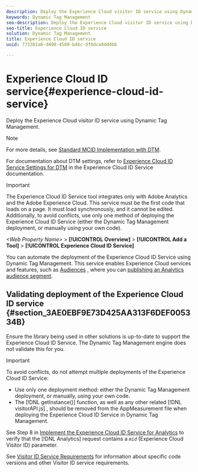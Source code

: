 ```yaml
---
description: Deploy the Experience Cloud visitor ID service using Dynamic Tag Management.
keywords: Dynamic Tag Management
seo-description: Deploy the Experience Cloud visitor ID service using Dynamic Tag Management.
seo-title: Experience Cloud ID service
solution: Dynamic Tag Management
title: Experience Cloud ID service
uuid: 773382a6-d490-4508-b46c-df0dca8dd4bb

---
```


# Experience Cloud ID service{#experience-cloud-id-service}

Deploy the Experience Cloud visitor ID service using Dynamic Tag Management.

>[!NOTE]
>
>For more details, see [Standard MCID Implementation with DTM](https://docs.adobe.com/content/help/en/id-service/using/implementation/standard.html).

For documentation about DTM settings, refer to [Experience Cloud ID Service Settings for DTM](https://docs.adobe.com/content/help/en/id-service/using/implementation/standard.html) in the Experience Cloud ID Service documentation.

>[!IMPORTANT]
>
>The Experience Cloud ID Service tool integrates only with Adobe Analytics and the Adobe Experience Cloud. This service must be the first code that loads on a page. It must load synchronously, and it cannot be edited. Additionally, to avoid conflicts, use only one method of deploying the Experience Cloud ID Service (either the Dynamic Tag Management deployment, or manually using your own code).

*&lt;Web Property Name&gt;* > **[!UICONTROL Overview]** > **[!UICONTROL Add a Tool]** > **[!UICONTROL Experience Cloud ID Service]**

You can automate the deployment of the Experience Cloud ID Service using Dynamic Tag Management. This service enables Experience Cloud services and features, such as [Audiences](https://docs.adobe.com/content/help/en/core-services/interface/audiences/audience-library.html) , where you can [publishing an Analytics audience segment](https://docs.adobe.com/content/help/en/analytics/components/segmentation/segmentation-workflow/seg-publish.html).

## Validating deployment of the Experience Cloud ID service {#section_3AE0EBF9E73D425AA313F6DEF005334B}

Ensure the library being used in other solutions is up-to-date to support the Experience Cloud ID Service. The Dynamic Tag Management engine does not validate this for you.

>[!IMPORTANT]
>
>To avoid conflicts, do not attempt multiple deployments of the Experience Cloud ID Service:
>* Use only one deployment method: either the Dynamic Tag Management deployment, or manually, using your own code. 
>* The [!DNL getInstance()] function, as well as any other related [!DNL visitorAPI.js] , should be removed from the AppMeasurement file when deploying the Experience Cloud ID Service in Dynamic Tag Management. 
>

See Step 8 in [Implement the Experience Cloud ID Service for Analytics](https://docs.adobe.com/content/help/en/id-service/using/implementation/setup-analytics.html) to verify that the [!DNL Analytics] request contains a *`mid`* (Experience Cloud Visitor ID) parameter.

See [Visitor ID Service Requirements](https://docs.adobe.com/content/help/en/id-service/using/reference/requirements.html) for information about specific code versions and other Visitor ID service requirements. 
